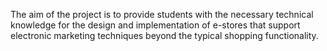 The aim of the project is to provide students with the necessary technical knowledge 
for the design and implementation of e-stores that support electronic marketing 
techniques beyond the typical shopping functionality.
